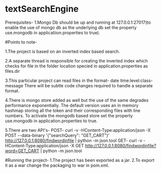 # textSearchEngine
Prerequisites-
1.Mongo Db should be up and running at 127.0.0.1:27017(to enable the use of mongo db as the underlying db set the property use.mongodb in applicatiion.properties to true).


#Points to note-

1.The project is based on an inverted index based search.

2.A separate thread is responsible for creating the inverted index which checks for file in the folder location specied in application.properties as
 files.dir

3.This particular project can read files in the format- date time:level:class-message
 There will be subtle code changes required to handle a separate format.

4.There is mongo store added as well but the use of the same degrades performance exponentially.
 The default version uses an in memory hashmap storing all the token and their corresponding files with line numbers.
 To activate the mongodb based store set the property use.mongodb in application.properties to true.

5.There are two API's-
 POST-
 curl -v -HContent-Type:application/json -X POST --data-binary '{"searchQuery": "GET_CART"}' http://127.0.0.1:8080/findwordinfile | python -m json.tool
 GET-
 curl -v -HContent-Type:application/json -X GET  http://127.0.0.1:8080/findwordinfile?word=GET_CART | python -m json.tool

#Running the project-
1.The project has been exported as a jar.
2.To export it as a war change the packaging to war in pom.xml.